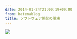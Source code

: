 ```yaml
---
date: 2014-01-24T21:00:19+09:00
from: hatenablog
title: ソフトウェア開発の現場
---
```

![](http://dl.dropboxusercontent.com//u/5978869/image/20140124_205719.png)

